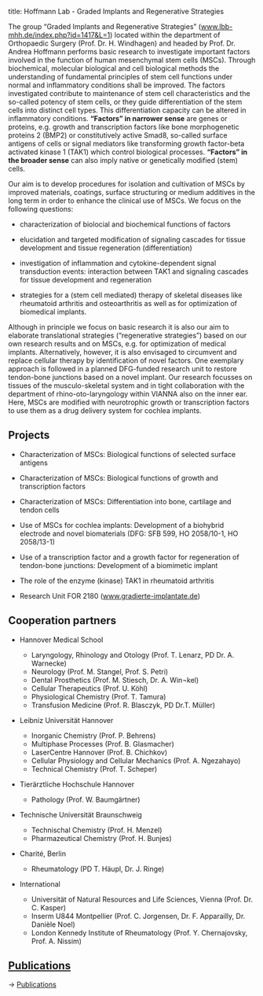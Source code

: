 title: Hoffmann Lab - Graded Implants and Regenerative Strategies

The group “Graded Implants and Regenerative Strategies” (www.lbb-mhh.de/index.php?id=1417&L=1) located within the department of Orthopaedic Surgery (Prof. Dr. H. Windhagen) and headed by Prof. Dr. Andrea Hoffmann performs basic research to investigate important factors involved in the function of human mesenchymal stem cells (MSCs). Through biochemical, molecular biological and cell biological methods the understanding of fundamental principles of stem cell functions under normal and inflammatory conditions shall be improved. The factors investigated contribute to maintenance of stem cell characteristics and the so-called potency of stem cells, or they guide differentiation of the stem cells into distinct cell types. This differentiation capacity can be altered in inflammatory conditions. **“Factors” in narrower sense** are genes or proteins, e.g. growth and transcription factors like bone morphogenetic proteins 2 (BMP2) or constitutively active Smad8, so-called surface antigens of cells or signal mediators like transforming growth factor-beta activated kinase 1 (TAK1) which control biological processes. **“Factors” in the broader sense** can also imply native or genetically modified (stem) cells.

Our aim is to develop procedures for isolation and cultivation of MSCs by improved materials, coatings, surface structuring or medium additives in the long term in order to enhance the clinical use of MSCs. We focus on the following questions:

-   characterization of biolocial and biochemical functions of factors

-   elucidation and targeted modification of signaling cascades for tissue development and tissue regeneration (differentiation)

-   investigation of inflammation and cytokine-dependent signal transduction events: interaction between TAK1 and signaling cascades for tissue development and regeneration

-   strategies for a (stem cell mediated) therapy of skeletal diseases like rheumatoid arthritis and osteoarthritis as well as for optimization of biomedical implants.

Although in principle we focus on basic research it is also our aim to elaborate translational strategies (“regenerative strategies”) based on our own research results and on MSCs, e.g. for optimization of medical implants. Alternatively, however, it is also envisaged to circumvent and replace cellular therapy by identification of novel factors. One exemplary approach is followed in a planned DFG-funded research unit to restore tendon-bone junctions based on a novel implant. Our research focusses on tissues of the musculo-skeletal system and in tight collaboration with the department of rhino-oto-laryngology within VIANNA also on the inner ear. Here, MSCs are modified with neurotrophic growth or transcription factors to use them as a drug delivery system for cochlea implants.


## Projects

-   Characterization of MSCs: Biological functions of selected surface antigens

-   Characterization of MSCs: Biological functions of growth and transcription factors

-   Characterization of MSCs: Differentiation into bone, cartilage and tendon cells

-   Use of MSCs for cochlea implants: Development of a biohybrid electrode and novel biomaterials (DFG: SFB 599, HO 2058/10-1, HO 2058/13-1)

-   Use of a transcription factor and a growth factor for regeneration of tendon-bone junctions: Development of a biomimetic implant

-   The role of the enzyme (kinase) TAK1 in rheumatoid arthritis
  
-   Research Unit FOR 2180 (www.gradierte-implantate.de)


## Cooperation partners

-   Hannover Medical School
    *    Laryngology, Rhinology and Otology (Prof. T. Lenarz, PD Dr. A. Warnecke)
    *    Neurology (Prof. M. Stangel, Prof. S. Petri)
    *   Dental Prosthetics (Prof. M. Stiesch, Dr. A. Win¬kel)
    *   Cellular Therapeutics (Prof. U. Köhl)
    *   Physiological Chemistry (Prof. T. Tamura)
    *   Transfusion Medicine (Prof. R. Blasczyk, PD Dr.T. Müller)

-   Leibniz Universität Hannover
    *   Inorganic Chemistry (Prof. P. Behrens)
    *   Multiphase Processes (Prof. B. Glasmacher)
    *   LaserCentre Hannover (Prof. B. Chichkov)
    *   Cellular Physiology and Cellular Mechanics (Prof. A. Ngezahayo)
    *   Technical Chemistry (Prof. T. Scheper)

-   Tierärztliche Hochschule Hannover
    *   Pathology (Prof. W. Baumgärtner)

-   Technische Universität Braunschweig
    *   Technischal Chemistry (Prof. H. Menzel)
    *   Pharmazeutical Chemistry (Prof. H. Bunjes)

-   Charité, Berlin
    *   Rheumatology (PD T. Häupl, Dr. J. Ringe)

-   International
    *   Universität of Natural Resources and Life Sciences, Vienna (Prof. Dr. C. Kasper)
    *   Inserm U844 Montpellier (Prof. C. Jorgensen, Dr. F. Apparailly, Dr. Danièle Noel)
    *   London Kennedy Institute of Rheumatology (Prof. Y. Chernajovsky, Prof. A. Nissim)

## [Publications](hoffmann/publications.html)

-> [Publications](hoffmann/publications.html)

